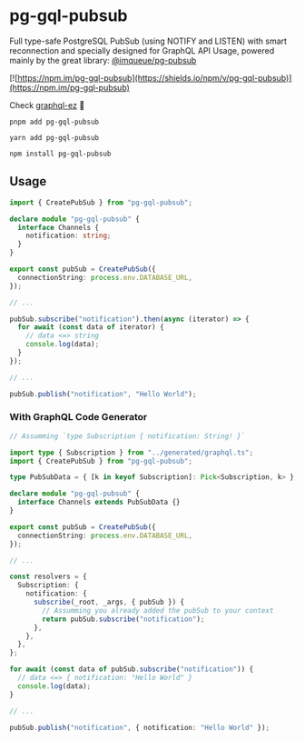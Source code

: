 # pg-gql-pubsub

Full type-safe PostgreSQL PubSub (using NOTIFY and LISTEN) with smart reconnection and specially designed for GraphQL API Usage, powered mainly by the great library: [@imqueue/pg-pubsub](https://github.com/imqueue/pg-pubsub)

[![https://npm.im/pg-gql-pubsub](https://shields.io/npm/v/pg-gql-pubsub)](https://npm.im/pg-gql-pubsub)

Check [graphql-ez](https://www.graphql-ez.com/) 💯

```
pnpm add pg-gql-pubsub
```

```
yarn add pg-gql-pubsub
```

```
npm install pg-gql-pubsub
```

## Usage

```ts
import { CreatePubSub } from "pg-gql-pubsub";

declare module "pg-gql-pubsub" {
  interface Channels {
    notification: string;
  }
}

export const pubSub = CreatePubSub({
  connectionString: process.env.DATABASE_URL,
});

// ...

pubSub.subscribe("notification").then(async (iterator) => {
  for await (const data of iterator) {
    // data <=> string
    console.log(data);
  }
});

// ...

pubSub.publish("notification", "Hello World");
```

### With GraphQL Code Generator

```ts
// Assumming `type Subscription { notification: String! }`

import type { Subscription } from "../generated/graphql.ts";
import { CreatePubSub } from "pg-gql-pubsub";

type PubSubData = { [k in keyof Subscription]: Pick<Subscription, k> };

declare module "pg-gql-pubsub" {
  interface Channels extends PubSubData {}
}

export const pubSub = CreatePubSub({
  connectionString: process.env.DATABASE_URL,
});

// ...

const resolvers = {
  Subscription: {
    notification: {
      subscribe(_root, _args, { pubSub }) {
        // Assumming you already added the pubSub to your context
        return pubSub.subscribe("notification");
      },
    },
  },
};

for await (const data of pubSub.subscribe("notification")) {
  // data <=> { notification: "Hello World" }
  console.log(data);
}

// ...

pubSub.publish("notification", { notification: "Hello World" });
```

